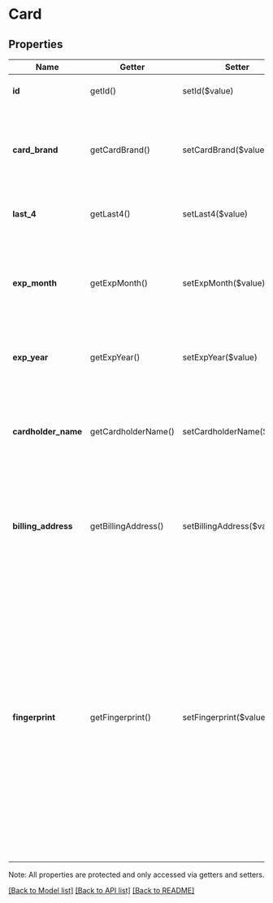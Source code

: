 # Card

## Properties
Name | Getter | Setter | Type | Description | Notes
------------ | ------------- | ------------- | ------------- | ------------- | -------------
**id** | getId() | setId($value) | **string** | The card&#39;s unique ID, if any. | [optional] 
**card_brand** | getCardBrand() | setCardBrand($value) | **string** | The card&#39;s brand (such as &#x60;VISA&#x60;). See [CardBrand](#type-cardbrand) for all possible values. | [optional] 
**last_4** | getLast4() | setLast4($value) | **string** | The last 4 digits of the card&#39;s number. | [optional] 
**exp_month** | getExpMonth() | setExpMonth($value) | **int** | The month of the card&#39;s expiration date. This value is always between &#x60;1&#x60; and &#x60;12&#x60;, inclusive. | [optional] 
**exp_year** | getExpYear() | setExpYear($value) | **int** | The four-digit year of the card&#39;s expiration date. | [optional] 
**cardholder_name** | getCardholderName() | setCardholderName($value) | **string** | The cardholder name. This value is present only if this object represents a customer&#39;s card on file. | [optional] 
**billing_address** | getBillingAddress() | setBillingAddress($value) | [**\SquareConnect\Model\Address**](Address.md) | The card&#39;s billing address. This value is present only if this object represents a customer&#39;s card on file. | [optional] 
**fingerprint** | getFingerprint() | setFingerprint($value) | **string** | The unique string fingerprint for the card.  The fingerprint is based on the credit card number and is unique to the merchant.  If a card is used at multiple locations for the same merchant, it will have the same fingerprint in each case. Note: Fingerprint may not exist on old transactions. | [optional] 

Note: All properties are protected and only accessed via getters and setters.

[[Back to Model list]](../README.md#documentation-for-models) [[Back to API list]](../README.md#documentation-for-api-endpoints) [[Back to README]](../README.md)

